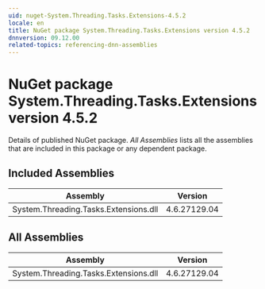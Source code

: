 ```yaml
---
uid: nuget-System.Threading.Tasks.Extensions-4.5.2
locale: en
title: NuGet package System.Threading.Tasks.Extensions version 4.5.2
dnnversion: 09.12.00
related-topics: referencing-dnn-assemblies
---
```


# NuGet package System.Threading.Tasks.Extensions version 4.5.2
Details of published NuGet package.
*All Assemblies* lists all the assemblies that are included in this package or any dependent package.

## Included Assemblies

|Assembly|Version|
|---|---|
|System.Threading.Tasks.Extensions.dll|4.6.27129.04|

## All Assemblies

|Assembly|Version|
|---|---|
|System.Threading.Tasks.Extensions.dll|4.6.27129.04|

